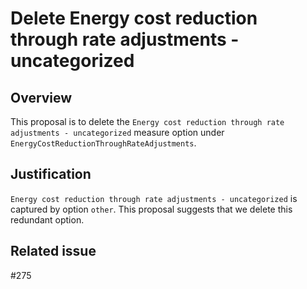# Delete Energy cost reduction through rate adjustments - uncategorized

## Overview

This proposal is to delete the `Energy cost reduction through rate adjustments - uncategorized` measure option under `EnergyCostReductionThroughRateAdjustments`.

## Justification

`Energy cost reduction through rate adjustments - uncategorized` is captured by option `other`. This proposal suggests that we delete this redundant option.

## Related issue 
#275
